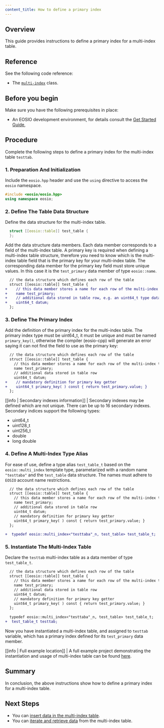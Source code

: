 ```yaml
---
content_title: How to define a primary index
---
```


## Overview

This guide provides instructions to define a primary index for a multi-index table.

## Reference

See the following code reference:

* The [`multi-index`](../../classeosio_1_1multi__index) class.

## Before you begin

Make sure you have the following prerequisites in place:

* An EOSIO development environment, for details consult the [Get Started Guide](https://developers.eos.io/welcome/latest/getting-started-guide/index),

## Procedure

Complete the following steps to define a primary index for the multi-index table `testtab`.

### 1. Preparation And Initialization

Include the `eosio.hpp` header and use the `using` directive to access the `eosio` namespace.

  ```cpp
  #include <eosio/eosio.hpp>
  using namespace eosio;
  ```

### 2. Define The Table Data Structure

Define the data structure for the multi-index table.

  ```cpp
    struct [[eosio::table]] test_table {
    };
  ```

Add the data structure data members. Each data member corresponds to a field of the multi-index table. A primary key is required when defining a multi-index table structure, therefore you need to know which is the multi-index table field that is the primary key for your multi-index table. The corresponding data member for the primary key field must store unique values. In this case it is the `test_primary` data member of type `eosio::name`.

  ```diff
    // the data structure which defines each row of the table
    struct [[eosio::table]] test_table {
  +    // this data member stores a name for each row of the multi-index table
  +    name test_primary;
  +    // additional data stored in table row, e.g. an uint64_t type data
  +    uint64_t datum;
    };
  ```

### 3. Define The Primary Index

Add the definition of the primary index for the multi-index table. The primary index type must be uint64_t, it must be unique and must be named `primary_key()`, otherwise the compiler (eosio-cpp) will generate an error saying it can not find the field to use as the primary key:

  ```diff
    // the data structure which defines each row of the table
    struct [[eosio::table]] test_table {
      // this data member stores a name for each row of the multi-index table
      name test_primary;
      // additional data stored in table row
      uint64_t datum;
  +    // mandatory definition for primary key getter
  +    uint64_t primary_key( ) const { return test_primary.value; }
    };
  ```

[[info | Secondary indexes information]]
| Secondary indexes may be defined which are not unique. There can be up to 16 secondary indexes. Secondary indices support the following types:
* uint64_t 
* uint128_t
* uint256_t
* double
* long double

### 4. Define A Multi-Index Type Alias

For ease of use, define a type alias `test_table_t` based on the `eosio::multi_index` template type, parametarized with a random name `"testtaba"` and the `test_table` data structure. The names must adhere to `EOSIO` account name restrictions.

  ```diff
    // the data structure which defines each row of the table
    struct [[eosio::table]] test_table {
      // this data member stores a name for each row of the multi-index table
      name test_primary;
      // additional data stored in table row
      uint64_t datum;
      // mandatory definition for primary key getter
      uint64_t primary_key( ) const { return test_primary.value; }
    };
    
  +  typedef eosio::multi_index<"testtaba"_n, test_table> test_table_t;
  ```

### 5. Instantiate The Multi-Index Table

Declare the `testtab` multi-index table as a data member of type `test_table_t`.

  ```diff
    // the data structure which defines each row of the table
    struct [[eosio::table]] test_table {
      // this data member stores a name for each row of the multi-index table
      name test_primary;
      // additional data stored in table row
      uint64_t datum;
      // mandatory definition for primary key getter
      uint64_t primary_key( ) const { return test_primary.value; }
    };
    
    typedef eosio::multi_index<"testtaba"_n, test_table> test_table_t;
  +  test_table_t testtab;
  ```

Now you have instantiated a multi-index table, and assigned to `testtab` variable, which has a primary index defined for its `test_primary` data member.

[[info | Full example location]]
| A full example project demonstrating the instantiation and usage of multi-index table can be found [here](https://github.com/EOSIO/eosio.cdt/tree/master/examples/multi_index_example).

## Summary

In conclusion, the above instructions show how to define a primary index for a multi-index table.

## Next Steps

* You can [insert data in the multi-index table](./how-to-insert-data-into-a-multi-index-table).
* You can [iterate and retrieve data](./how-to-iterate-and-retrieve-a-multi_index-table) from the multi-index table.

